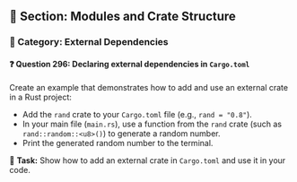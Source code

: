 ## 📘 Section: Modules and Crate Structure  
### 🔹 Category: External Dependencies  
#### ❓ Question 296: Declaring external dependencies in `Cargo.toml`

Create an example that demonstrates how to add and use an external crate in a Rust project:

- Add the `rand` crate to your `Cargo.toml` file (e.g., `rand = "0.8"`).
- In your main file (`main.rs`), use a function from the `rand` crate (such as `rand::random::<u8>()`) to generate a random number.
- Print the generated random number to the terminal.

🔧 **Task:** Show how to add an external crate in `Cargo.toml` and use it in your code.
